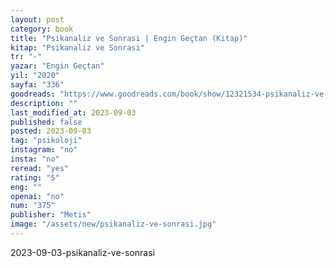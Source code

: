 ```yaml
---
layout: post
category: book
title: "Psikanaliz ve Sonrasi | Engin Geçtan (Kitap)"
kitap: "Psikanaliz ve Sonrasi"
tr: "-"
yazar: "Engin Geçtan"
yil: "2020"
sayfa: "336"
goodreads: "https://www.goodreads.com/book/show/12321534-psikanaliz-ve-sonras"
description: ""
last_modified_at: 2023-09-03
published: false
posted: 2023-09-03
tag: "psikoloji"
instagram: "no"
insta: "no"
reread: "yes"
rating: "5"
eng: ""
openai: "no"
num: "375"
publisher: "Metis"
image: "/assets/new/psikanaliz-ve-sonrasi.jpg"
---
```


2023-09-03-psikanaliz-ve-sonrasi
